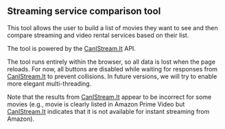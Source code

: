 ## Streaming service comparison tool

This tool allows the user to build a list of movies they want to see and then compare streaming and video rental services based on their list.

The tool is powered by the [CanIStream.It](http://canistream.it) API.

The tool runs entirely within the browser, so all data is lost when the page reloads. For now, all buttons are disabled while waiting for responses from [CanIStream.It](http://canistream.it) to prevent collisions. In future versions, we will try to enable more elegant multi-threading.

Note that the results from [CanIStream.It](http://canistream.it) appear to be incorrect for some movies (e.g., movie is clearly listed in Amazon Prime Video but [CanIStream.It](http://canistream.it) indicates that it is not available for instant streaming from Amazon).